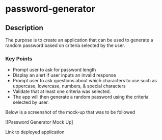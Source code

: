 # password-generator

## Description

The purpose is to create an application that can be used to generate a random password based on criteria selected by the user.

### Key Points
* Prompt user to ask for password length
* Display an alert if user inputs an invalid response
* Prompt user to ask questions about which characters to use such as uppercase, lowercase, numbers, & special characters
* Validate that at least one criteria was selected.
* The app will then generate a random password using the criteria selected by user.

Below is a screenshot of the mock-up that was to be followed

![Password Generator Mock Up] 

Link to deployed application

